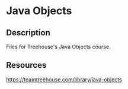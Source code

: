 <h1>Java Objects</h1>

<h2>Description</h2>

Files for Treehouse's Java Objects course.

<h2>Resources</h2>

https://teamtreehouse.com/library/java-objects
